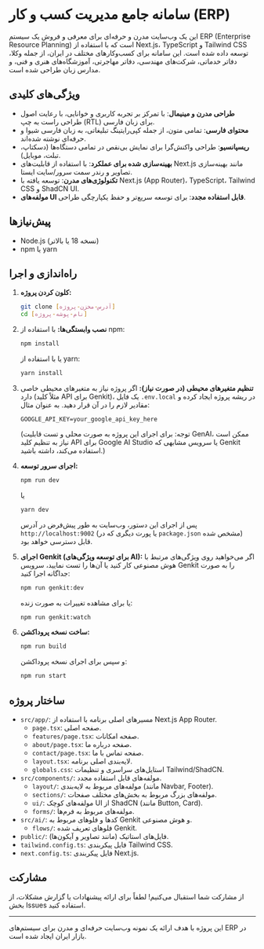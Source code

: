 # سامانه جامع مدیریت کسب و کار (ERP)

این یک وب‌سایت مدرن و حرفه‌ای برای معرفی و فروش یک سیستم ERP (Enterprise Resource Planning) است که با استفاده از Next.js، TypeScript و Tailwind CSS توسعه داده شده است. این سامانه برای کسب‌وکارهای مختلف در ایران، از جمله وکلا، دفاتر خدماتی، شرکت‌های مهندسی، دفاتر مهاجرتی، آموزشگاه‌های هنری و فنی، و مدارس زبان طراحی شده است.

## ویژگی‌های کلیدی

-   **طراحی مدرن و مینیمال**: با تمرکز بر تجربه کاربری و خوانایی، با رعایت اصول طراحی راست به چپ (RTL) برای زبان فارسی.
-   **محتوای فارسی**: تمامی متون، از جمله کپی‌رایتینگ تبلیغاتی، به زبان فارسی شیوا و حرفه‌ای نوشته شده‌اند.
-   **ریسپانسیو**: طراحی واکنش‌گرا برای نمایش بی‌نقص در تمامی دستگاه‌ها (دسکتاپ، تبلت، موبایل).
-   **بهینه‌سازی شده برای عملکرد**: با استفاده از قابلیت‌های Next.js مانند بهینه‌سازی تصاویر و رندر سمت سرور/سایت ایستا.
-   **تکنولوژی‌های مدرن**: توسعه یافته با Next.js (App Router)، TypeScript، Tailwind CSS و ShadCN UI.
-   **مولفه‌های UI قابل استفاده مجدد**: برای توسعه سریع‌تر و حفظ یکپارچگی طراحی.

## پیش‌نیازها

-   Node.js (نسخه 18 یا بالاتر)
-   npm یا yarn

## راه‌اندازی و اجرا

1.  **کلون کردن پروژه:**
    ```bash
    git clone [آدرس-مخزن-پروژه]
    cd [نام-پوشه-پروژه]
    ```

2.  **نصب وابستگی‌ها:**
    با استفاده از npm:
    ```bash
    npm install
    ```
    یا با استفاده از yarn:
    ```bash
    yarn install
    ```

3.  **تنظیم متغیرهای محیطی (در صورت نیاز):**
    اگر پروژه نیاز به متغیرهای محیطی خاصی دارد (مثلاً کلید API برای Genkit)، یک فایل `.env.local` در ریشه پروژه ایجاد کرده و مقادیر لازم را در آن قرار دهید. به عنوان مثال:
    ```env
    GOOGLE_API_KEY=your_google_api_key_here
    ```
    (توجه: برای اجرای این پروژه به صورت محلی و تست قابلیت GenAI، ممکن است نیاز به تنظیم کلید API برای Google AI Studio یا سرویس مشابهی که Genkit استفاده می‌کند، داشته باشید.)


4.  **اجرای سرور توسعه:**
    ```bash
    npm run dev
    ```
    یا
    ```bash
    yarn dev
    ```
    پس از اجرای این دستور، وب‌سایت به طور پیش‌فرض در آدرس `http://localhost:9002` (یا پورت دیگری که در `package.json` مشخص شده) قابل دسترسی خواهد بود.

5.  **اجرای Genkit (برای توسعه ویژگی‌های AI):**
    اگر می‌خواهید روی ویژگی‌های مرتبط با هوش مصنوعی کار کنید یا آن‌ها را تست نمایید، سرویس Genkit را به صورت جداگانه اجرا کنید:
    ```bash
    npm run genkit:dev
    ```
    یا برای مشاهده تغییرات به صورت زنده:
    ```bash
    npm run genkit:watch
    ```

6.  **ساخت نسخه پروداکشن:**
    ```bash
    npm run build
    ```
    و سپس برای اجرای نسخه پروداکشن:
    ```bash
    npm run start
    ```

## ساختار پروژه

-   `src/app/`: مسیرهای اصلی برنامه با استفاده از Next.js App Router.
    -   `page.tsx`: صفحه اصلی.
    -   `features/page.tsx`: صفحه امکانات.
    -   `about/page.tsx`: صفحه درباره ما.
    -   `contact/page.tsx`: صفحه تماس با ما.
    -   `layout.tsx`: لایه‌بندی اصلی برنامه.
    -   `globals.css`: استایل‌های سراسری و تنظیمات Tailwind/ShadCN.
-   `src/components/`: مولفه‌های قابل استفاده مجدد.
    -   `layout/`: مولفه‌های مربوط به لایه‌بندی (مانند Navbar, Footer).
    -   `sections/`: مولفه‌های بزرگ مربوط به بخش‌های مختلف صفحات.
    -   `ui/`: مولفه‌های کوچک UI از ShadCN (مانند Button, Card).
    -   `forms/`: مولفه‌های مربوط به فرم‌ها.
-   `src/ai/`: کدها و فلوهای مربوط به Genkit و هوش مصنوعی.
    -   `flows/`: فلوهای تعریف شده Genkit.
-   `public/`: فایل‌های استاتیک (مانند تصاویر و آیکون‌ها).
-   `tailwind.config.ts`: فایل پیکربندی Tailwind CSS.
-   `next.config.ts`: فایل پیکربندی Next.js.

## مشارکت

از مشارکت شما استقبال می‌کنیم! لطفاً برای ارائه پیشنهادات یا گزارش مشکلات، از بخش Issues استفاده کنید.

---

این پروژه با هدف ارائه یک نمونه وب‌سایت حرفه‌ای و مدرن برای سیستم‌های ERP در بازار ایران ایجاد شده است.
